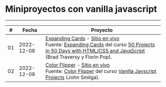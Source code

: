 # Miniproyectos con vanilla javascript

<hr>

|  #  | Fecha      | Proyecto                                                                                                                                                                                                                                                                                                                                                                                                                                               |
| :-: | ---------- | ------------------------------------------------------------------------------------------------------------------------------------------------------------------------------------------------------------------------------------------------------------------------------------------------------------------------------------------------------------------------------------------------------------------------------------------------------ |
| 01  | 2022-12-08 | [Expanding Cards](https://github.com/matiasbaldanza/javascript-projects/tree/main/expanding-cards) - [Sitio en vivo](https://matiasbaldanza.github.io/javascript-projects/expanding-cards)<br> Fuente: [Expanding Cards](https://github.com/bradtraversy/50projects50days/tree/master/expanding-cards) del curso [50 Projects in 50 Days with HTML/CSS and JavaScript](https://github.com/bradtraversy/50projects50days) (Brad Traversy y Florin Pop). |
| 02  | 2022-12-09 | [Color Flipper](https://github.com/matiasbaldanza/javascript-projects/tree/main/color-flipper) - [Sitio en vivo](https://matiasbaldanza.github.io/javascript-projects/color-flipper)<br> Fuente: [Color Flipper](https://github.com/john-smilga/javascript-basic-projects/tree/master/01-color-flipper) del curso [Vanilla Javscript Projects](https://github.com/bradtraversy/50projects50days) (John Smilga).                                        |
